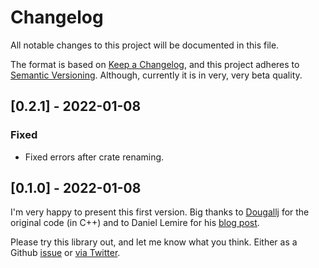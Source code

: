 # Changelog

All notable changes to this project will be documented in this file.

The format is based on [Keep a Changelog](https://keepachangelog.com/en/1.0.0/),
and this project adheres to
[Semantic Versioning](https://semver.org/spec/v2.0.0.html). Although, currently it is in very, very beta quality.

<!-- Release Process: https://dev.to/sharkdp/my-release-checklist-for-rust-programs-1m33 -->

## [0.2.1] - 2022-01-08

### Fixed

- Fixed errors after crate renaming.

## [0.1.0] - 2022-01-08

I'm very happy to present this first version. Big thanks to [Dougallj](https://twitter.com/dougallj) for the original code (in C++) and to Daniel Lemire for his [blog post](http://lemire.me/blog/2021/03/24/counting-cycles-and-instructions-on-the-apple-m1-processor/).

Please try this library out, and let me know what you think. Either as a Github [issue](https://github.com/siedentop/macos-perf/issues/new) or [via Twitter](https://twitter.com/chsiedentop).
